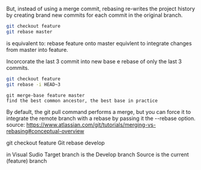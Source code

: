 But, instead of using a merge commit, rebasing re-writes the project history by creating brand new commits for each commit in the original branch.

``` bash
git checkout feature
git rebase master
```

is equivalent to: rebase feature onto master equivlent to integrate changes from master into feature.


Incorcorate the last  3 commit into new base e rebase of only the last 3 commits.
``` bash
git checkout feature
git rebase -i HEAD~3
```

```
git merge-base feature master 
find the best common ancestor, the best base in practice
```


By default, the git pull command performs a merge, but you can force it to integrate the remote branch with a rebase by passing it the --rebase option.
source: https://www.atlassian.com/git/tutorials/merging-vs-rebasing#conceptual-overview

git checkout feature
Git rebase develop 

in Visual Sudio  Target branch is the Develop branch Source is the current (feature)  branch 